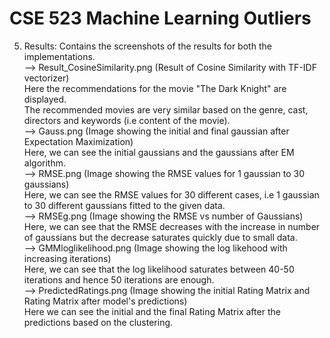 # CSE 523 Machine Learning Outliers

5. Results: Contains the screenshots of the results for both the implementations.  
--> Result_CosineSimilarity.png (Result of Cosine Similarity with TF-IDF vectorizer)  
    Here the recommendations for the movie "The Dark Knight" are displayed.  
    The recommended movies are very similar based on the genre, cast, directors and keywords (i.e content of the movie).     
--> Gauss.png (Image showing the initial and final gaussian after Expectation Maximization)  
    Here, we can see the initial gaussians and the gaussians after EM algorithm.  
--> RMSE.png (Image showing the RMSE values for 1 gaussian to 30 gaussians)  
    Here, we can see the RMSE values for 30 different cases, i.e 1 gaussian to 30 different gaussians fitted to the given data.  
--> RMSEg.png (Image showing the RMSE vs number of Gaussians)  
    Here, we can see that the RMSE decreases with the increase in number of gaussians but the decrease saturates quickly due to small data.  
--> GMMloglikelihood.png (Image showing the log likehood with increasing iterations)  
    Here, we can see that the log likelihood saturates between 40-50 iterations and hence 50 iterations are enough.  
--> PredictedRatings.png (Image showing the initial Rating Matrix and Rating Matrix after model's predictions)  
    Here we can see the initial and the final Rating Matrix after the predictions based on the clustering.  